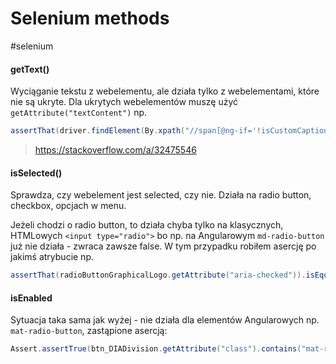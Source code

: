 # Selenium methods
#selenium 

#### getText()
Wyciąganie tekstu z webelementu, ale działa tylko z webelementami, które nie są ukryte.
Dla ukrytych webelementów muszę użyć `getAttribute("textContent")` np.
```java
assertThat(driver.findElement(By.xpath("//span[@ng-if='!isCustomCaption']")).getAttribute("textContent")).contains("0 file");
```
>https://stackoverflow.com/a/32475546

#### isSelected()
Sprawdza, czy webelement jest selected, czy nie. Działa na radio button, checkbox, opcjach w menu.

Jeżeli chodzi o radio button, to działa chyba tylko na klasycznych, HTMLowych `<input type="radio">`
bo np. na Angularowym `md-radio-button` już nie działa - zwraca zawsze false.
W tym przypadku robiłem asercję po jakimś atrybucie np.
```java
assertThat(radioButtonGraphicalLogo.getAttribute("aria-checked")).isEqualTo("true");
```

#### isEnabled
Sytuacja taka sama jak wyżej - nie działa dla elementów Angularowych np. `mat-radio-button`, zastąpione asercją:
```java
Assert.assertTrue(btn_DIADivision.getAttribute("class").contains("mat-radio-disabled");
```